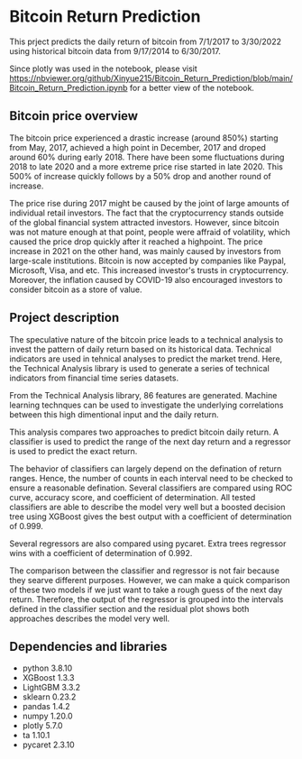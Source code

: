 # Bitcoin Return Prediction

This prject predicts the daily return of bitcoin from 7/1/2017 to 3/30/2022 using historical bitcoin data from 9/17/2014 to 6/30/2017.

Since plotly was used in the notebook, please visit https://nbviewer.org/github/Xinyue215/Bitcoin_Return_Prediction/blob/main/Bitcoin_Return_Prediction.ipynb for a better view of the notebook.

## Bitcoin price overview


The bitcoin price experienced a drastic increase (around 850%) starting from May, 2017, achieved a high point in December, 2017 and droped around 60% during early 2018. There have been some fluctuations during 2018 to late 2020 and a more extreme price rise started in late 2020. This 500% of increase quickly follows by a 50% drop and another round of increase. 

The price rise during 2017 might be caused by the joint of large amounts of individual retail investors. The fact that the cryptocurrency stands outside of the global financial system attracted investors. However, since bitcoin was not mature enough at that point, people were affraid of volatility, which caused the price drop quickly after it reached a highpoint. The price increase in 2021 on the other hand, was mainly caused by investors from large-scale institutions. Bitcoin is now accepted by companies like Paypal, Microsoft, Visa, and etc. This increased investor's trusts in cryptocurrency. Moreover, the inflation caused by COVID-19 also encouraged investors to consider bitcoin as a store of value.

## Project description


The speculative nature of the bitcoin price leads to a technical analysis to invest the pattern of daily return based on its historical data. Technical indicators are used in tehnical analyses to predict the market trend. Here, the Technical Analysis library is used to generate a series of technical indicators from financial time series datasets.

From the Technical Analysis library, 86 features are generated. Machine learning technques can be used to investigate the underlying correlations between this high dimentional input and the daily return. 

This analysis compares two approaches to predict bitcoin daily return. A classifier is used to predict the range of the next day return and a regressor is used to predict the exact return. 

The behavior of classifiers can largely depend on the defination of return ranges. Hence, the number of counts in each interval need to be checked to ensure a reasonable defination. Several classifiers are compared using ROC curve, accuracy score, and coefficient of determination. All tested classifiers are able to describe the model very well but a boosted decision tree using XGBoost gives the best output with a coefficient of determination of 0.999. 

Several regressors are also compared using pycaret. Extra trees regressor wins with a coefficient of determination of 0.992. 

The comparison between the classifier and regressor is not fair because they searve different purposes. However, we can make a quick comparison of these two models if we just want to take a rough guess of the next day return. Therefore, the output of the regressor is grouped into the intervals defined in the classifier section and the residual plot shows both approaches describes the model very well.

## Dependencies and libraries
- python 3.8.10
- XGBoost 1.3.3
- LightGBM 3.3.2
- sklearn 0.23.2
- pandas 1.4.2
- numpy 1.20.0
- plotly 5.7.0
- ta 1.10.1
- pycaret 2.3.10 

